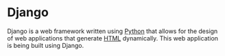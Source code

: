 # Django

Django is a web framework written using [Python](/wiki/Python) that allows for the design of web applications that generate [HTML](/wiki/HTML) dynamically. This web application is being built using Django.